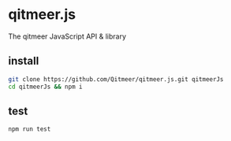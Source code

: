 # qitmeer.js
The qitmeer JavaScript API &amp; library


## install

```bash
git clone https://github.com/Qitmeer/qitmeer.js.git qitmeerJs
cd qitmeerJs && npm i
```

## test

```bash
npm run test
```

